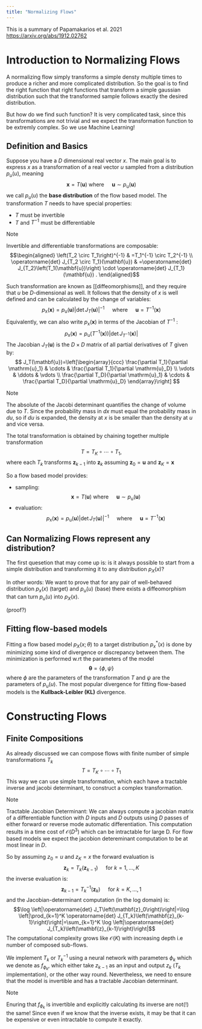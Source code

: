 ```yaml
---
title: "Normalizing Flows"
---
```

This is a summary of Papamakarios et al. 2021 https://arxiv.org/abs/1912.02762

# Introduction to Normalizing Flows


A normalizing flow simply transforms a simple densty multiple times to produce a richer and more complicated distribution. So the goal is to find the right function that right functions that transform a simple gaussian distribution such that the transformed sample follows exactly the desired distribution.

But how do we find such function? It is very complicated task, since this transformations are not trivial and we expect the transformation function to be extremly complex. So we use Machine Learning!


## Definition and Basics

Suppose you have a $D$ dimensional real vector $x$. The main goal is to express $x$ as a transformation of a real vector $u$ sampled from a distribution $p_u(u)$, meaning
$$\mathbf{x}=T(\mathbf{u}) \text { where } \quad \mathbf{u} \sim p_{\mathrm{u}}(\mathbf{u})$$
we call $p_u(u)$ the **base distribution** of the flow based model. The transformation $T$ needs to have special properties:
- $T$ must be invertible
- $T$ and $T^{-1}$ must be differentiable

> [!note]
>  Invertible and differentiable transformations are composable:
>  $$\begin{aligned}
\left(T_2 \circ T_1\right)^{-1} & =T_1^{-1} \circ T_2^{-1} \\
\operatorname{det} J_{T_2 \circ T_1}(\mathbf{u}) & =\operatorname{det} J_{T_2}\left(T_1(\mathbf{u})\right) \cdot \operatorname{det} J_{T_1}(\mathbf{u}) .
\end{aligned}$$


Such transformation are known as [[diffeomorphisms]], and they require that $u$ be $D$-dimensional as well. It follows that the density of $x$ is well defined and can be calculated by the change of variables:
$$
p_{\mathrm{x}}(\mathbf{x})=p_{\mathrm{u}}(\mathbf{u})\left|\operatorname{det} J_T(\mathbf{u})\right|^{-1} \quad \text { where } \quad \mathbf{u}=T^{-1}(\mathbf{x})
$$
Equivalently, we can also write $p_{\mathrm{x}}(\mathbf{x})$ in terms of the Jacobian of $T^{-1}$ :
$$
p_{\mathrm{x}}(\mathbf{x})=p_{\mathrm{u}}\left(T^{-1}(\mathbf{x})\right)\left|\operatorname{det} J_{T^{-1}}(\mathbf{x})\right|
$$
The Jacobian $J_T(\mathbf{u})$ is the $D \times D$ matrix of all partial derivatives of $T$ given by:
$$
J_T(\mathbf{u})=\left[\begin{array}{ccc}
\frac{\partial T_1}{\partial \mathrm{u}_1} & \cdots & \frac{\partial T_1}{\partial \mathrm{u}_D} \\
\vdots & \ddots & \vdots \\
\frac{\partial T_D}{\partial \mathrm{u}_1} & \cdots & \frac{\partial T_D}{\partial \mathrm{u}_D}
\end{array}\right]
$$
> [!note]
>  The absolute of the Jacobi determinant quantifies the change of volume due to $T$. Since the probability mass in $dx$ must equal the probability mass in $du$, so if $du$ is expanded, the density at $x$ is be smaller than the density at $u$ and vice versa.

The total transformation is obtained by chaining together multiple transformation $$
T=T_K \circ \cdots \circ T_1,$$
where each $T_k$ transforms $\mathbf{z}_{k-1}$ into $\mathbf{z}_k$ assuming $\mathbf{z}_0=\mathbf{u}$ and $\mathbf{z}_K=\mathbf{x}$

So a flow based model provides:
- sampling: $$
\mathbf{x}=T(\mathbf{u}) \text { where } \quad \mathbf{u} \sim p_{\mathrm{u}}(\mathbf{u})
$$
- evaluation: $$
p_{\mathrm{x}}(\mathbf{x})=p_{\mathrm{u}}(\mathbf{u})\left|\operatorname{det} J_T(\mathbf{u})\right|^{-1} \quad \text { where } \quad \mathbf{u}=T^{-1}(\mathbf{x})
$$
## Can Normalizing Flows represent any distribution?

The first quesetion that may come up is: is it always possible to start from a simple distribution and transforming it to any distribution $p_X(x)$?

In other words: We want to prove that for any pair of well-behaved distribution $p_x(x)$ (target) and $p_u(u)$ (base) there exists a diffeomorphism that can turn $p_u(u)$ into $p_X(x)$.

(proof?)

## Fitting flow-based models
Fitting a flow based model $p_X(x;\theta)$ to a target distribution $p_x^*(x)$ is done by minimizing some kind of divergence or discrepancy between them. The minimization is performed w.rt the parameters  of the model $$\boldsymbol{\theta}=\{\phi, \psi\}$$
where $\phi$ are the parameters of the transformation $T$ and $\psi$ are the parameters of $p_u(u)$. The most popular divergence for fitting flow-based models is the **Kullback-Leibler (KL)** divergence.



# Constructing Flows
## Finite Compositions
As already discussed we can compose flows with finite number of simple transformations $T_k$ 
$$T=T_K \circ \cdots \circ T_1$$
This way we can use simple transformation, which each have a tractable inverse and jacobi determinant, to construct a complex transformation.
> [!note]
> Tractable Jacobian Determinant: We can always compute a jacobian matrix of a differentiable function with $D$ inputs and $D$ outputs using $D$ passes of either forward or reverse mode automatic differentiation. This computation results in a time cost of $\mathcal{O}\left(D^3\right)$ which can be intractable for large D. For flow based models we expect the jacobion detereminant computation to be at most linear in $D$.

So by assuming $z_0 = u$ and $z_K = x$ the forward evaluation is 
$$\mathbf{z}_k=T_k\left(\mathbf{z}_{k-1}\right) \quad \text { for } k=1, \ldots, K$$
the inverse evaluation is:
$$\mathbf{z}_{k-1}=T_k^{-1}\left(\mathbf{z}_k\right) \quad \text { for } k=K, \ldots, 1$$ 
and the Jacobian-determinant computation (in the log domain) is:
$$\log \left|\operatorname{det} J_T\left(\mathbf{z}_0\right)\right|=\log \left|\prod_{k=1}^K \operatorname{det} J_{T_k}\left(\mathbf{z}_{k-1}\right)\right|=\sum_{k=1}^K \log \left|\operatorname{det} J_{T_k}\left(\mathbf{z}_{k-1}\right)\right|$$
The computational complexity grows like $\mathcal{O}(K)$ with increasing depth i.e number of composed sub-flows.


We implement $T_k$ or $T_k^{-1}$ using a neural network with parameters $\phi_k$ which we denote as $f_{\phi_k}$, which either take $z_{k-1}$ as an input and output $z_k$ ($T_k$ implementation), or the other way round. Nevertheless, we need to ensure that the model is invertible and has a tractable Jacobian determinant.

> [!note]
> Enuring that $f_{\phi_k}$ is invertible and explicitly calculating its inverse are not(!) the same! Since even if we know that the inverse exists, it may be that it can be expensive or even intractable to compute it exactly.

